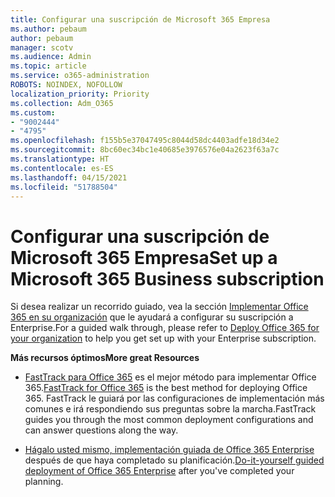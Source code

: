 ```yaml
---
title: Configurar una suscripción de Microsoft 365 Empresa
ms.author: pebaum
author: pebaum
manager: scotv
ms.audience: Admin
ms.topic: article
ms.service: o365-administration
ROBOTS: NOINDEX, NOFOLLOW
localization_priority: Priority
ms.collection: Adm_O365
ms.custom:
- "9002444"
- "4795"
ms.openlocfilehash: f155b5e37047495c8044d58dc4403adfe18d34e2
ms.sourcegitcommit: 8bc60ec34bc1e40685e3976576e04a2623f63a7c
ms.translationtype: HT
ms.contentlocale: es-ES
ms.lasthandoff: 04/15/2021
ms.locfileid: "51788504"
---
```

# <a name="set-up-a-microsoft-365-business-subscription"></a><span data-ttu-id="23dda-102">Configurar una suscripción de Microsoft 365 Empresa</span><span class="sxs-lookup"><span data-stu-id="23dda-102">Set up a Microsoft 365 Business subscription</span></span>

<span data-ttu-id="23dda-103">Si desea realizar un recorrido guiado, vea la sección [Implementar Office 365 en su organización](https://docs.microsoft.com/office365/enterprise/setup-overview-for-enterprises) que le ayudará a configurar su suscripción a Enterprise.</span><span class="sxs-lookup"><span data-stu-id="23dda-103">For a guided walk through, please refer to [Deploy Office 365 for your organization](https://docs.microsoft.com/office365/enterprise/setup-overview-for-enterprises) to help you get set up with your Enterprise subscription.</span></span>

<span data-ttu-id="23dda-104">**Más recursos óptimos**</span><span class="sxs-lookup"><span data-stu-id="23dda-104">**More great Resources**</span></span>

- <span data-ttu-id="23dda-105">[FastTrack para Office 365](https://docs.microsoft.com/fasttrack/O365-fasttrack-benefit-for-office-365) es el mejor método para implementar Office 365.</span><span class="sxs-lookup"><span data-stu-id="23dda-105">[FastTrack for Office 365](https://docs.microsoft.com/fasttrack/O365-fasttrack-benefit-for-office-365) is the best method for deploying Office 365.</span></span> <span data-ttu-id="23dda-106">FastTrack le guiará por las configuraciones de implementación más comunes e irá respondiendo sus preguntas sobre la marcha.</span><span class="sxs-lookup"><span data-stu-id="23dda-106">FastTrack guides you through the most common deployment configurations and can answer questions along the way.</span></span> 

- <span data-ttu-id="23dda-107">[Hágalo usted mismo, implementación guiada de Office 365 Enterprise](https://docs.microsoft.com/office365/enterprise/setup-overview-for-enterprises#do-it-yourself-guided-deployment-of-office-365-enterprise) después de que haya completado su planificación.</span><span class="sxs-lookup"><span data-stu-id="23dda-107">[Do-it-yourself guided deployment of Office 365 Enterprise](https://docs.microsoft.com/office365/enterprise/setup-overview-for-enterprises#do-it-yourself-guided-deployment-of-office-365-enterprise) after you've completed your planning.</span></span> 
